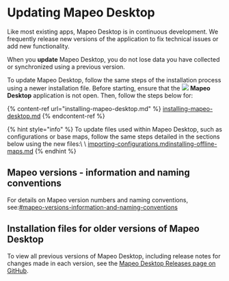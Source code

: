 # Updating Mapeo Desktop

Like most existing apps, Mapeo Desktop is in continuous development. We frequently release new versions of the application to fix technical issues or add new functionality.&#x20;

When you **update** Mapeo Desktop, you do not lose data you have collected or synchronized using a previous version.&#x20;

To update Mapeo Desktop, follow the same steps of the installation process using a newer installation file. Before starting, ensure that the ![](../../.gitbook/assets/Mapeo\_Desktop.png) **Mapeo Desktop** application is not open. Then, follow the steps below for:

{% content-ref url="installing-mapeo-desktop.md" %}
[installing-mapeo-desktop.md](installing-mapeo-desktop.md)
{% endcontent-ref %}

{% hint style="info" %}
To update files used within Mapeo Desktop, such as configurations or base maps, follow the same steps detailed in the sections below using the new files:\ \ [importing-configurations.md](importing-configurations.md "mention")[installing-offline-maps.md](installing-offline-maps.md "mention")
{% endhint %}

## Mapeo versions - information and naming conventions

For details on Mapeo version numbers and naming conventions, see:[#mapeo-versions-information-and-naming-conventions](../mapeo-mobile-installation-setup/updating-mapeo-mobile.md#mapeo-versions-information-and-naming-conventions "mention")

## Installation files for older versions of Mapeo Desktop

To view all previous versions of Mapeo Desktop, including release notes for changes made in each version, see the [Mapeo Desktop Releases page on GitHub](https://github.com/digidem/mapeo-desktop/releases).

